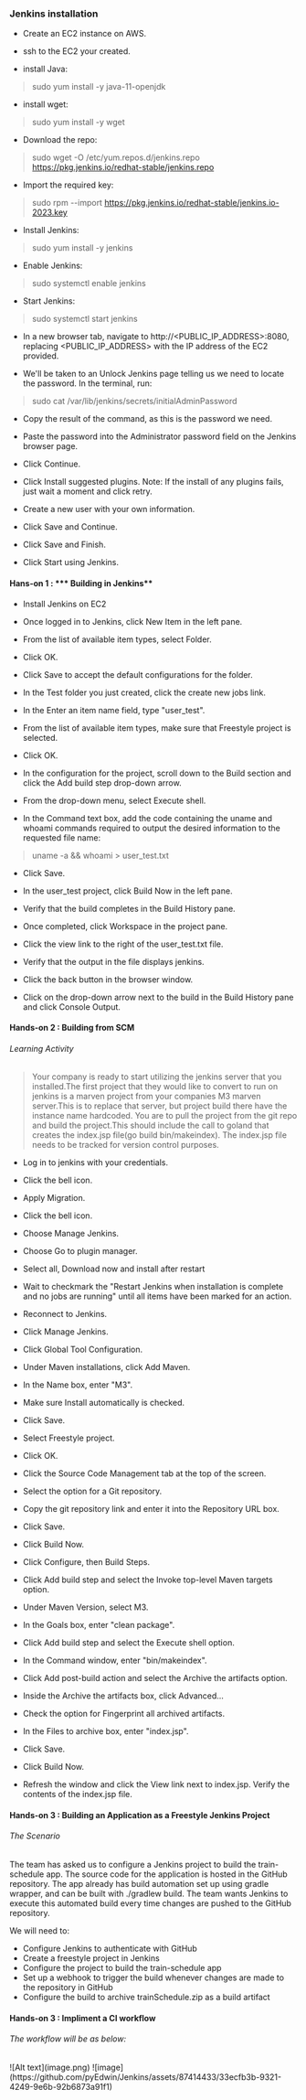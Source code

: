 ### Jenkins installation

* Create an EC2 instance on AWS.

* ssh to the EC2 your created.

* install Java: 
> sudo yum install -y java-11-openjdk

* install wget: 
> sudo yum install -y wget

* Download the repo: 
> sudo wget -O /etc/yum.repos.d/jenkins.repo https://pkg.jenkins.io/redhat-stable/jenkins.repo

* Import the required key: 
> sudo rpm --import https://pkg.jenkins.io/redhat-stable/jenkins.io-2023.key

* Install Jenkins: 
> sudo yum install -y jenkins

* Enable Jenkins:
> sudo systemctl enable jenkins

* Start Jenkins:
> sudo systemctl start jenkins

* In a new browser tab, navigate to http://<PUBLIC_IP_ADDRESS>:8080, replacing <PUBLIC_IP_ADDRESS> with the IP address of the EC2 provided.

* We'll be taken to an Unlock Jenkins page telling us we need to locate the password. In the terminal, run:
> sudo cat /var/lib/jenkins/secrets/initialAdminPassword

* Copy the result of the command, as this is the password we need.

* Paste the password into the Administrator password field on the Jenkins browser page.

* Click Continue.

* Click Install suggested plugins. Note: If the install of any plugins fails, just wait a moment and click retry.

* Create a new user with your own information.

* Click Save and Continue.

* Click Save and Finish.

* Click Start using Jenkins.

#### Hans-on 1 : *** Building in Jenkins**

* Install Jenkins on EC2

* Once logged in to Jenkins, click New Item in the left pane.

* From the list of available item types, select Folder.

* Click OK.

* Click Save to accept the default configurations for the folder.

* In the Test folder you just created, click the create new jobs link.

* In the Enter an item name field, type "user_test".

* From the list of available item types, make sure that Freestyle project is selected.

* Click OK.

* In the configuration for the project, scroll down to the Build section and click the Add build step drop-down arrow.

* From the drop-down menu, select Execute shell.

* In the Command text box, add the code containing the uname and whoami commands required to output the desired information to the requested file name:

> uname -a && whoami > user_test.txt

* Click Save.

* In the user_test project, click Build Now in the left pane.

* Verify that the build completes in the Build History pane.

* Once completed, click Workspace in the project pane.

* Click the view link to the right of the user_test.txt file.

* Verify that the output in the file displays jenkins.

* Click the back button in the browser window.

* Click on the drop-down arrow next to the build in the Build History pane and click Console Output.

#### Hands-on 2 : Building from SCM

<h6> Learning Activity</h6>

> Your company is ready to start utilizing the jenkins server that you installed.The first project that they would like to convert to run on jenkins is a marven project from your companies M3 marven server.This is to replace that server, but project build there have the instance name hardcoded. You are to pull the project from the git repo and build the project.This should include the call to goland that creates the index.jsp file(go build bin/makeindex). The index.jsp file needs to be tracked for version control purposes.


* Log in to jenkins with your credentials.

* Click the bell icon.

* Apply Migration.

* Click the bell icon.

* Choose Manage Jenkins.

* Choose Go to plugin manager.

* Select all, Download now and install after restart

* Wait to checkmark the "Restart Jenkins when installation is complete and no jobs are running" until all items have been marked for an action.

* Reconnect to Jenkins.

* Click Manage Jenkins.

* Click Global Tool Configuration.

* Under Maven installations, click Add Maven.

* In the Name box, enter "M3".

* Make sure Install automatically is checked.

* Click Save.

* Select Freestyle project.

* Click OK.

* Click the Source Code Management tab at the top of the screen.

* Select the option for a Git repository.

* Copy the git repository link and enter it into the Repository URL box.

* Click Save.

* Click Build Now.

* Click Configure, then Build Steps.

* Click Add build step and select the Invoke top-level Maven targets option.

* Under Maven Version, select M3.

* In the Goals box, enter "clean package".

* Click Add build step and select the Execute shell option.

* In the Command window, enter "bin/makeindex".

* Click Add post-build action and select the Archive the artifacts option.

* Inside the Archive the artifacts box, click Advanced...

* Check the option for Fingerprint all archived artifacts.

* In the Files to archive box, enter "index.jsp".

* Click Save.

* Click Build Now.

* Refresh the window and click the View link next to index.jsp. Verify the contents of the index.jsp file.


#### Hands-on 3 : Building an Application as a Freestyle Jenkins Project

<h6> The Scenario</h6>

The team has asked us to configure a Jenkins project to build the train-schedule app. The source code for the application is hosted in the GitHub repository. The app already has build automation set up using gradle wrapper, and can be built with ./gradlew build. The team wants Jenkins to execute this automated build every time changes are pushed to the GitHub repository.

We will need to:

* Configure Jenkins to authenticate with GitHub
* Create a freestyle project in Jenkins
* Configure the project to build the train-schedule app
* Set up a webhook to trigger the build whenever changes are made to the repository in GitHub
* Configure the build to archive trainSchedule.zip as a build artifact

#### Hands-on 3 : Impliment a CI workflow

<h6> The workflow will be as below:</h6>
![Alt text](image.png)
![image](https://github.com/pyEdwin/Jenkins/assets/87414433/33ecfb3b-9321-4249-9e6b-92b6873a91f1)

